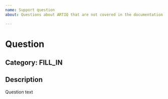 ```yaml
---
name: Support question
about: Questions about ARTIQ that are not covered in the documentation. (Latest = https://m-labs.hk/artiq/manual-master/ or Stable = https://m-labs.hk/artiq/manual/)

---
```


# Question

<!-- 
Make sure you check the ARTIQ documentation before posting a question. 
Don't forget you can search it! 
Latest docs: https://m-labs.hk/artiq/manual-master/
Stable branch docs: https://m-labs.hk/artiq/manual/

Can also ask on IRC: https://webchat.freenode.net/?channels=m-labs or 
check mailing list archives: https://ssl.serverraum.org/lists-archive/artiq/ 
-->

## Category: FILL_IN

<!-- One-word category this question falls into: GUI, installation/setup, devices, development, documentation, etc. -->

## Description

Question text
